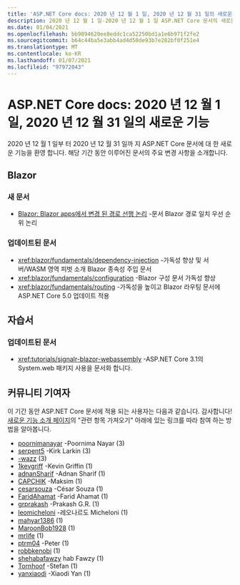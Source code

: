 ```yaml
---
title: 'ASP.NET Core docs: 2020 년 12 월 1 일, 2020 년 12 월 31 일의 새로운 기능'
description: 2020 년 12 월 1 일-2020 년 12 월 1 일 ASP.NET Core 문서의 새로운 기능
ms.date: 01/04/2021
ms.openlocfilehash: bb9894620ee8eddc1ca52250bd1a1e6b971f2fe2
ms.sourcegitcommit: b64c44ba5e3abb4ad4d50de93b7e282bf0f251e4
ms.translationtype: MT
ms.contentlocale: ko-KR
ms.lasthandoff: 01/07/2021
ms.locfileid: "97972043"
---
```

# <a name="aspnet-core-docs-whats-new-for-december-1-2020---december-31-2020"></a>ASP.NET Core docs: 2020 년 12 월 1 일, 2020 년 12 월 31 일의 새로운 기능

2020 년 12 월 1 일부 터 2020 년 12 월 31 일까 지 ASP.NET Core 문서에 대 한 새로운 기능을 환영 합니다. 해당 기간 동안 이루어진 문서의 주요 변경 사항을 소개합니다.

## <a name="blazor"></a>Blazor

### <a name="new-articles"></a>새 문서

- [Blazor: Blazor apps에서 변경 된 경로 선행 논리](/dotnet/core/compatibility/aspnet-core/5.0/blazor-routing-logic-changed) -문서 Blazor 경로 일치 우선 순위 논리

### <a name="updated-articles"></a>업데이트된 문서

- <xref:blazor/fundamentals/dependency-injection> -가독성 향상 및 서버/WASM 영역 피벗 소개 Blazor 종속성 주입 문서
- <xref:blazor/fundamentals/configuration> -Blazor 구성 문서 가독성 향상
- <xref:blazor/fundamentals/routing> -가독성을 높이고 Blazor 라우팅 문서에 ASP.NET Core 5.0 업데이트 적용

## <a name="tutorials"></a>자습서

### <a name="updated-articles"></a>업데이트된 문서

- <xref:tutorials/signalr-blazor-webassembly> -ASP.NET Core 3.1의 System.web 패키지 사용을 문서화 합니다.

## <a name="community-contributors"></a>커뮤니티 기여자

이 기간 동안 ASP.NET Core 문서에 적용 되는 사용자는 다음과 같습니다. 감사합니다! [새로운 기능 소개 페이지](index.yml)의 "관련 항목 가져오기" 아래에 있는 링크를 따라 참여 하는 방법을 알아봅니다.

- [poornimanayar](https://github.com/poornimanayar) -Poornima Nayar (3)
- [serpent5](https://github.com/serpent5) -Kirk Larkin (3)
- [-wazz](https://github.com/the-wazz) (3)
- [1kevgriff](https://github.com/1kevgriff) -Kevin Griffin (1)
- [adnanSharif](https://github.com/adnanSharif) -Adnan Sharif (1)
- [CAPCHIK](https://github.com/CAPCHIK) -Maksim (1)
- [cesarsouza](https://github.com/cesarsouza) -César Souza (1)
- [FaridAhamat](https://github.com/FaridAhamat) -Farid Ahamat (1)
- [grprakash](https://github.com/grprakash) -Prakash G.R. (1)
- [leomicheloni](https://github.com/leomicheloni) -레오나르도 Micheloni (1)
- [mahyar1386](https://github.com/mahyar1386) (1)
- [MaroonBob1928](https://github.com/MaroonBob1928) (1)
- [mrlife](https://github.com/mrlife) (1)
- [ptrm04](https://github.com/ptrm04) -Peter (1)
- [robbkenobi](https://github.com/robbkenobi) (1)
- [shehabafawzy](https://github.com/shehabafawzy) hab Fawzy (1)
- [Tornhoof](https://github.com/Tornhoof) -Stefan (1)
- [yanxiaodi](https://github.com/yanxiaodi) -Xiaodi Yan (1)
